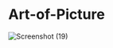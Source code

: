 # Art-of-Picture

![Screenshot (19)](https://user-images.githubusercontent.com/58186891/101177209-96cd7000-3658-11eb-8bb1-731bffadc642.png)
